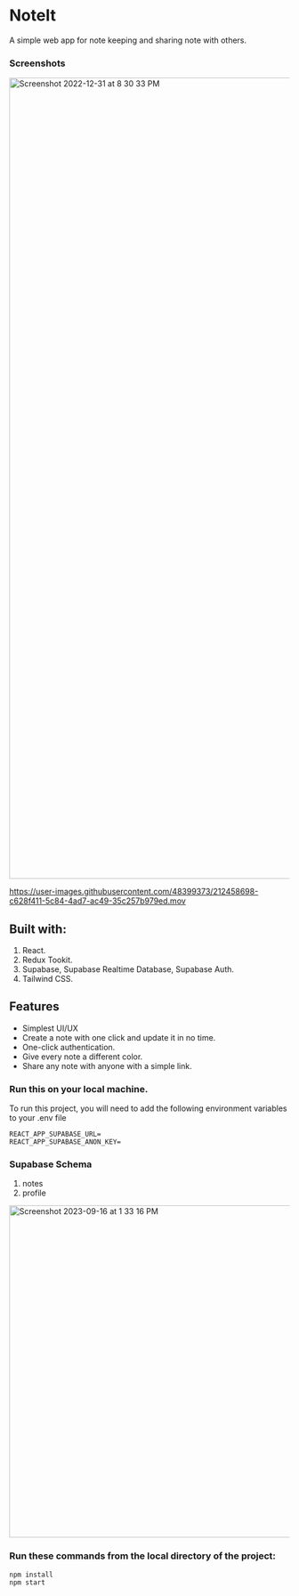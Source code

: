 # NoteIt
A simple web app for note keeping and sharing note with others.

### Screenshots
<img width="1440" alt="Screenshot 2022-12-31 at 8 30 33 PM" src="https://user-images.githubusercontent.com/48399373/212338762-b74de505-348a-4f4f-b1c3-c046b487c6ce.png">

https://user-images.githubusercontent.com/48399373/212458698-c628f411-5c84-4ad7-ac49-35c257b979ed.mov

## Built with:
1. React.
2. Redux Tookit.
3. Supabase, Supabase Realtime Database, Supabase Auth.
4. Tailwind CSS.

## Features

- Simplest UI/UX
- Create a note with one click and update it in no time.
- One-click authentication.
- Give every note a different color.
- Share any note with anyone with a simple link.


### Run this on your local machine.
To run this project, you will need to add the following environment variables to your .env file

```
REACT_APP_SUPABASE_URL=
REACT_APP_SUPABASE_ANON_KEY=
```

### Supabase Schema
1. notes
2. profile

<img width="597" alt="Screenshot 2023-09-16 at 1 33 16 PM" src="https://github.com/shamimbinnur/noteitt/assets/48399373/8b2aac94-e739-4a3e-b9bc-10e91c802438">

### Run these commands from the local directory of the project:

```
npm install
npm start
```
